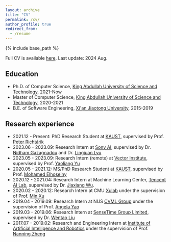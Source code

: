 ```yaml
---
layout: archive
title: "CV"
permalink: /cv/
author_profile: true
redirect_from:
  - /resume
---
```


{% include base_path %}

Full CV is available [here](https://nbviewer.org/github/WilliamYi96/williamyi96.github.io/blob/master/files/CV_KAIYI_240801.pdf). Last update: 2024 Aug.

Education
---
* Ph.D. of Computer Science, [King Abdullah University of Science and Technology](https://www.kaust.edu.sa/en), 2021-Now           
* Master of Computer Science, [King Abdullah University of Science and Technology](https://www.kaust.edu.sa/en), 2020-2021
* B.E. of Software Engineering, [Xi'an Jiaotong University](http://en.xjtu.edu.cn/), 2015-2019


Research experience
---
* 2021.12 - Present: PhD Research Student at [KAUST](https://www.kaust.edu.sa/en), supervised by Prof. [Peter Richtárik](https://richtarik.org/)
* 2023.06 - 2023.09: Research Intern at [Sony AI](https://ai.sony/), supervised by Dr. [Nidham Gazagnadou](https://ngazagna.github.io/) and Dr. [Lingjuan Lyu](https://sites.google.com/view/lingjuan-lyu/home)
* 2023.05 - 2023.09: Research Intern (remote) at [Vector Institute](https://vectorinstitute.ai/), supervised by Prof. [Yaoliang Yu](https://cs.uwaterloo.ca/~y328yu/)
* 2020.05 - 2021.12: MS/PhD Research Student at [KAUST](https://www.kaust.edu.sa/en), supervised by Prof. [Mohamed Elhoseiny](http://www.mohamed-elhoseiny.com/)
* 2020.12 - 2021.04: Research Intern at Machine Learning Center, [Tencent AI Lab](https://ai.tencent.com/ailab/en/index), supervised by Dr. [Jiaxiang Wu](https://scholar.google.com/citations?user=puazh38AAAAJ&hl=en).
* 2020.02 - 2020.12: Research Intern at CMU [Xulab](https://xulabs.github.io/) under the supervision of Prof. [Min Xu](https://sites.google.com/view/xulab/home)
* 2019.04 - 2019.09: Research Intern at NUS [CVML Group](https://sites.google.com/comp.nus.edu.sg/cvml/about-us?authuser=0) under the supervision of Prof. [Angela Yao](https://sites.google.com/comp.nus.edu.sg/ayao/home)
* 2019.03 - 2019.06: Research Intern at [SenseTime Group Limited](https://www.sensetime.com/en), supervised by Dr. [Wentao Liu](https://scholar.google.com/citations?user=KZn9NWEAAAAJ&hl=zh-CN)
* 2017.07 - 2019.02: Research and Engineering Intern at [Institute of Artificial Intelligence and Robotics](http://www.aiar.xjtu.edu.cn/) under the supervision of Prof. [Nanning Zheng](https://scholar.google.com.hk/citations?user=iqMe3p8AAAAJ&hl=zh-CN)
